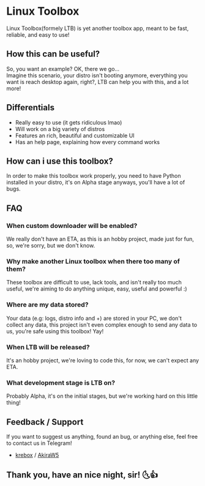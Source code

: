 # Linux Toolbox

Linux Toolbox(formely LTB) is yet another toolbox app,
meant to be fast, reliable, and easy to use!


## How this can be useful?

So, you want an example? OK, there we go...  
Imagine this scenario, your distro isn't booting anymore,
everything you want is reach desktop again, right?, LTB can help you
with this, and a lot more!



## Differentials

- Really easy to use (it gets ridiculous lmao)
- Will work on a big variety of distros
- Features an rich, beautiful and customizable UI
- Has an help page, explaining how every command works


## How can i use this toolbox?

In order to make this toolbox work properly, you need to have
Python installed in your distro, it's on Alpha stage anyways,
you'll have a lot of bugs.


    
## FAQ

### When custom downloader will be enabled?

We really don't have an ETA, as this is an hobby project,
made just for fun, so, we're sorry, but we don't know.



### Why make another Linux toolbox when there too many of them?

These toolbox are difficult to use, lack tools, and isn't
really too much useful, we're aiming to do anything unique,
easy, useful and powerful :)

### Where are my data stored?

Your data (e.g: logs, distro info and +) are stored in your PC, 
we don't collect any data, this project isn't even complex enough
to send any data to us, you're safe using this toolbox! Yay!

### When LTB will be released?

It's an hobby project, we're loving to code this, for now,
we can't expect any ETA.

### What development stage is LTB on?

Probably Alpha, it's on the initial stages, but we're working
hard on this little thing!
## Feedback / Support

If you want to suggest us anything, found an bug, or anything else,
feel free to contact us in Telegram!

- [krebox](https://t.me/krebox)        /  [AkiraW5](https://t.me/akirawa1)



## Thank you, have an nice night, sir! 🌜👍
 
